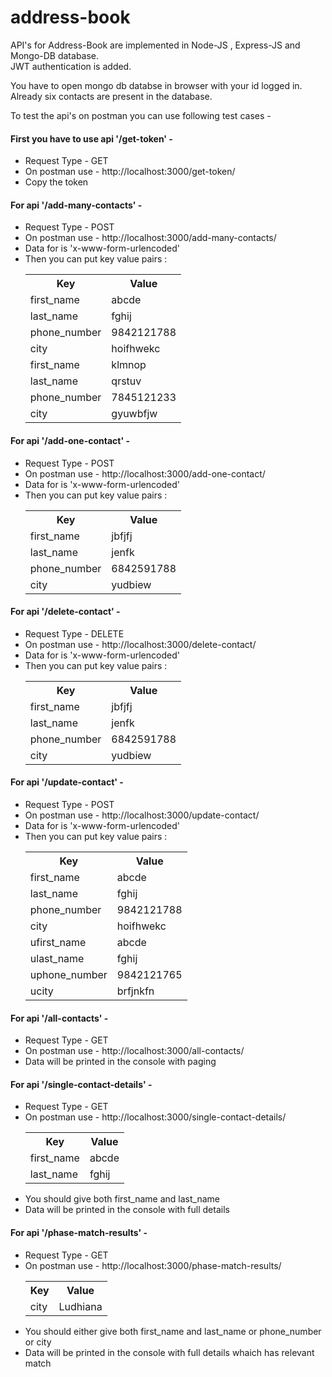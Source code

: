 # address-book
API's for Address-Book are implemented in Node-JS , Express-JS and Mongo-DB database.       
JWT authentication is added.     
        
   
You have to open mongo db databse in browser with your id logged in.                               
Already six contacts are present in the database.     
              
To test the api's on postman you can use following test cases - 
       
<h4>First you have to use api '/get-token' -</h4>
<p>
  <ul>
  <li>Request Type - GET </li>                                           
  <li>On postman use - http://localhost:3000/get-token/  </li>                                     
  <li>Copy the token</li>
  </ul>
<p>  
<h4>For api '/add-many-contacts' - </h4> 
  <ul>
  <li>Request Type - POST</li>
  <li>On postman use - http://localhost:3000/add-many-contacts/ </li>
  <li>Data for is 'x-www-form-urlencoded' </li>
  <li>Then you can put key value pairs :</li>
   <table>
     <tr> <th>Key</th><th>Value</th> </tr>
     <tr> <td>first_name</td><td>abcde</td> </tr>
     <tr> <td>last_name</td><td>fghij</td> </tr>
     <tr> <td>phone_number</td><td>9842121788</td> </tr>
     <tr> <td>city</td><td>hoifhwekc</td> </tr>
     <tr> <td>first_name</td><td>klmnop</td> </tr>
     <tr> <td>last_name</td><td>qrstuv</td> </tr>
     <tr> <td>phone_number</td><td>7845121233</td> </tr>
     <tr> <td>city</td><td>gyuwbfjw</td> </tr>
     </table>
    </ul>
    
<h4>For api '/add-one-contact' - </h4> 
  <ul>
  <li>Request Type - POST</li>
  <li>On postman use - http://localhost:3000/add-one-contact/ </li>
  <li>Data for is 'x-www-form-urlencoded' </li>
  <li>Then you can put key value pairs :</li>
   <table>
     <tr> <th>Key</th><th>Value</th> </tr>
     <tr> <td>first_name</td><td>jbfjfj</td> </tr>
     <tr> <td>last_name</td><td>jenfk</td> </tr>
     <tr> <td>phone_number</td><td>6842591788</td> </tr>
     <tr> <td>city</td><td>yudbiew</td> </tr>
     </table>
    </ul>
    
 <h4>For api '/delete-contact' - </h4> 
  <ul>
  <li>Request Type - DELETE</li>
  <li>On postman use - http://localhost:3000/delete-contact/ </li>
  <li>Data for is 'x-www-form-urlencoded' </li>
  <li>Then you can put key value pairs :</li>
   <table>
     <tr> <th>Key</th><th>Value</th> </tr>
     <tr> <td>first_name</td><td>jbfjfj</td> </tr>
     <tr> <td>last_name</td><td>jenfk</td> </tr>
     <tr> <td>phone_number</td><td>6842591788</td> </tr>
     <tr> <td>city</td><td>yudbiew</td> </tr>
     </table>
    </ul>
    
 <h4>For api '/update-contact' - </h4> 
  <ul>
  <li>Request Type - POST</li>
  <li>On postman use - http://localhost:3000/update-contact/ </li>
  <li>Data for is 'x-www-form-urlencoded' </li>
  <li>Then you can put key value pairs :</li>
   <table>
     <tr> <th>Key</th><th>Value</th> </tr>
     <tr> <td>first_name</td><td>abcde</td> </tr>
     <tr> <td>last_name</td><td>fghij</td> </tr>
     <tr> <td>phone_number</td><td>9842121788</td> </tr>
     <tr> <td>city</td><td>hoifhwekc</td> </tr>
     <tr> <td>ufirst_name</td><td>abcde</td> </tr>
     <tr> <td>ulast_name</td><td>fghij</td> </tr>
     <tr> <td>uphone_number</td><td>9842121765</td> </tr>
     <tr> <td>ucity</td><td>brfjnkfn</td> </tr>
     </table>
    </ul>
    
  <h4>For api '/all-contacts' - </h4> 
  <ul>
  <li>Request Type - GET</li>
  <li>On postman use - http://localhost:3000/all-contacts/ </li>
  <li>Data will be printed in the console with paging</li>
  </ul>
  
  <h4>For api '/single-contact-details' - </h4> 
  <ul>
  <li>Request Type - GET</li>
  <li>On postman use - http://localhost:3000/single-contact-details/ </li>
    <table>
     <tr> <th>Key</th><th>Value</th> </tr>
     <tr> <td>first_name</td><td>abcde</td> </tr>
     <tr> <td>last_name</td><td>fghij</td> </tr>
     </table>
  <li>You should give both first_name and last_name</li>
  <li>Data will be printed in the console with full details</li>
  </ul>
    
  <h4>For api '/phase-match-results' - </h4> 
  <ul>
  <li>Request Type - GET</li>
  <li>On postman use - http://localhost:3000/phase-match-results/ </li>
    <table>
     <tr> <th>Key</th><th>Value</th> </tr>
     <tr> <td>city</td><td>Ludhiana</td> </tr>
    </table>
  <li>You should either give both first_name and last_name or phone_number or city </li>
  <li>Data will be printed in the console with full details whaich has relevant match</li>
  </ul>
